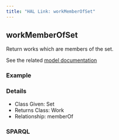 ```yaml
---
title: "HAL Link: workMemberOfSet"
---
```


## workMemberOfSet

Return works which are members of the set.

See the related [model documentation](/model/collection/#features)

### Example




### Details

* Class Given: Set
* Returns Class: Work
* Relationship: memberOf


### SPARQL
```

```

